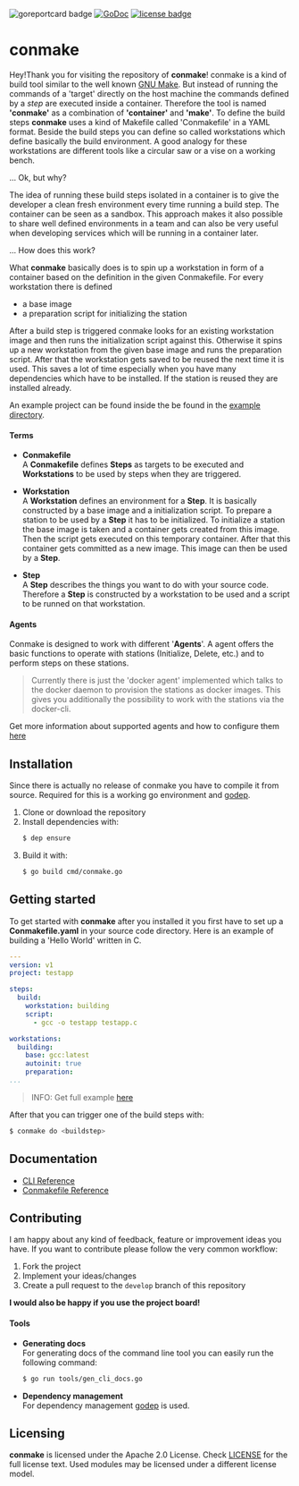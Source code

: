 ![goreportcard badge](https://goreportcard.com/badge/github.com/cspengl/conmake)
[![GoDoc](https://godoc.org/github.com/cspengl/conmake?status.svg)](https://godoc.org/github.com/cspengl/conmake)
[![license badge](https://img.shields.io/badge/License-Apache_2.0-blue?logo=apache)](https://www.apache.org/licenses/LICENSE-2.0)


# conmake

Hey!Thank you for visiting the repository of **conmake**! conmake is a kind of build tool similar to the well known [GNU Make](https://www.gnu.org/software/make/). But instead of running the commands of a 'target' directly on the host machine the commands defined by a *step* are executed inside a container. Therefore the tool is named **'conmake'** as a combination of **'container'** and **'make'**. To define the build steps **conmake** uses a kind of Makefile called 'Conmakefile' in a YAML format. Beside the build steps you can define so called workstations which define basically the build environment. A good analogy for these workstations are different tools like a circular saw or a vise on a working bench.

... Ok, but why?

The idea of running these build steps isolated in a container is to give the developer a clean fresh environment every time running a build step. The container can be seen as a sandbox. This approach makes it also possible to share well defined environments in a team and can also be very useful when developing services which will be running in a container later.

... How does this work?

What **conmake** basically does is to spin up a workstation in form of a container based on the definition in the given Conmakefile. For every workstation there is defined

  - a base image
  - a preparation script for initializing the station

After a build step is triggered conmake looks for an existing workstation image and then runs the initialization script against this. Otherwise it spins up a new workstation from the given base image and runs the preparation script. After that the workstation gets saved to be reused the next time it is used. This saves a lot of time especially when you have many dependencies which have to be installed. If the station is reused they are installed already.

An example project can be found inside the be found in the [example directory](examples/testapp).

#### Terms

- **Conmakefile**  
  A **Conmakefile** defines **Steps** as targets to be executed and **Workstations** to be used by steps when they are triggered.

- **Workstation**  
  A **Workstation** defines an environment for a **Step**. It is basically constructed by a base image and a initialization script. To prepare a station to be used by a **Step** it has to be initialized. To initialize a station the base image is taken and a container gets created from this image. Then the script gets executed on this temporary container. After that this container gets committed as a new image. This image can then be used by a **Step**.

- **Step**  
  A **Step** describes the things you want to do with your source code. Therefore a **Step** is constructed by a workstation to be used and a script to be runned on that workstation.

#### Agents

Conmake is designed to work with different '**Agents**'. A agent offers the basic functions to operate with stations (Initialize, Delete, etc.) and to perform steps on these stations.

> Currently there is just the 'docker agent' implemented which talks to the docker daemon to provision the stations as docker images. This gives you additionally the possibility to work with the stations via the docker-cli.

Get more information about supported agents and how to configure them [here](docs/agents)

## Installation

Since there is actually no release of conmake you have to compile it from source. Required for this is a working go environment and [godep](https://godoc.org/github.com/tools/godep).

  1. Clone or download the repository
  2. Install dependencies with:  
      ```bash
      $ dep ensure
      ```
  3. Build it with:
      ```bash
      $ go build cmd/conmake.go
      ```

## Getting started

To get started with **conmake** after you installed it you first have to set up a **Conmakefile.yaml** in your source code directory. Here is an example of building a 'Hello World' written in C.

```yaml
---
version: v1
project: testapp

steps:
  build:
    workstation: building
    script:
      - gcc -o testapp testapp.c

workstations:
  building:
    base: gcc:latest
    autoinit: true
    preparation:
...
```
> INFO: Get full example [here](examples/testapp)

After that you can trigger one of the build steps with:
```bash
$ conmake do <buildstep>
```

## Documentation

- [CLI Reference](docs/reference/cli/markdown/conmake.md)
- [Conmakefile Reference](docs/reference/conmakefile/conmakefile.md)

## Contributing

I am happy about any kind of feedback, feature or improvement ideas you have. If you want to contribute please follow the very common workflow:

  1. Fork the project
  2. Implement your ideas/changes
  3. Create a pull request to the `develop` branch of this repository

**I would also be happy if you use the project board!**

#### Tools

 - **Generating docs**  
    For generating docs of the command line tool you can easily run the following command:
    ```bash
    $ go run tools/gen_cli_docs.go
    ```
 - **Dependency management**  
    For dependency management [godep](https://godoc.org/github.com/tools/godep) is used.

## Licensing

**conmake** is licensed under the Apache 2.0 License. Check [LICENSE](LICENSE.md) for the full license text. Used modules may be licensed under a different license model.
